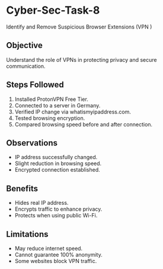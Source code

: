 # Cyber-Sec-Task-8
Identify and Remove Suspicious Browser Extensions (VPN )
## Objective
Understand the role of VPNs in protecting privacy and secure communication.

## Steps Followed
1. Installed ProtonVPN Free Tier.
2. Connected to a server in Germany.
3. Verified IP change via whatismyipaddress.com.
4. Tested browsing encryption.
5. Compared browsing speed before and after connection.

## Observations
- IP address successfully changed.
- Slight reduction in browsing speed.
- Encrypted connection established.

## Benefits
- Hides real IP address.
- Encrypts traffic to enhance privacy.
- Protects when using public Wi-Fi.

## Limitations
- May reduce internet speed.
- Cannot guarantee 100% anonymity.
- Some websites block VPN traffic.
